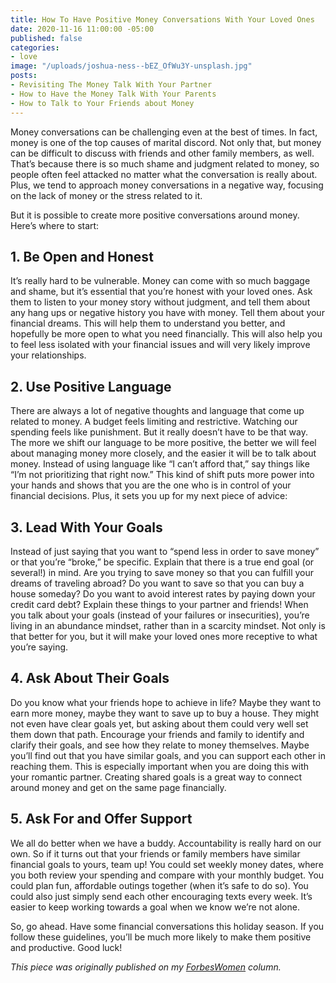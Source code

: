 ```yaml
---
title: How To Have Positive Money Conversations With Your Loved Ones
date: 2020-11-16 11:00:00 -05:00
published: false
categories:
- love
image: "/uploads/joshua-ness--bEZ_OfWu3Y-unsplash.jpg"
posts:
- Revisiting The Money Talk With Your Partner
- How to Have the Money Talk With Your Parents
- How to Talk to Your Friends about Money
---
```


Money conversations can be challenging even at the best of times. In fact, money is one of the top causes of marital discord. Not only that, but money can be difficult to discuss with friends and other family members, as well. That’s because there is so much shame and judgment related to money, so people often feel attacked no matter what the conversation is really about. Plus, we tend to approach money conversations in a negative way, focusing on the lack of money or the stress related to it.

But it is possible to create more positive conversations around money. Here’s where to start:

## **1. Be Open and Honest**

It’s really hard to be vulnerable. Money can come with so much baggage and shame, but it’s essential that you’re honest with your loved ones. Ask them to listen to your money story without judgment, and tell them about any hang ups or negative history you have with money. Tell them about your financial dreams. This will help them to understand you better, and hopefully be more open to what you need financially. This will also help you to feel less isolated with your financial issues and will very likely improve your relationships.

## **2. Use Positive Language**

There are always a lot of negative thoughts and language that come up related to money. A budget feels limiting and restrictive. Watching our spending feels like punishment. But it really doesn’t have to be that way. The more we shift our language to be more positive, the better we will feel about managing money more closely, and the easier it will be to talk about money. Instead of using language like “I can’t afford that,” say things like “I’m not prioritizing that right now.” This kind of shift puts more power into your hands and shows that you are the one who is in control of your financial decisions. Plus, it sets you up for my next piece of advice:

## **3. Lead With Your Goals**

Instead of just saying that you want to “spend less in order to save money” or that you’re “broke,” be specific. Explain that there is a true end goal (or several!) in mind. Are you trying to save money so that you can fulfill your dreams of traveling abroad? Do you want to save so that you can buy a house someday? Do you want to avoid interest rates by paying down your credit card debt? Explain these things to your partner and friends! When you talk about your goals (instead of your failures or insecurities), you’re living in an abundance mindset, rather than in a scarcity mindset. Not only is that better for you, but it will make your loved ones more receptive to what you’re saying.

## **4. Ask About Their Goals**

Do you know what your friends hope to achieve in life? Maybe they want to earn more money, maybe they want to save up to buy a house. They might not even have clear goals yet, but asking about them could very well set them down that path. Encourage your friends and family to identify and clarify their goals, and see how they relate to money themselves. Maybe you’ll find out that you have similar goals, and you can support each other in reaching them. This is especially important when you are doing this with your romantic partner. Creating shared goals is a great way to connect around money and get on the same page financially.

## **5. Ask For and Offer Support**

We all do better when we have a buddy. Accountability is really hard on our own. So if it turns out that your friends or family members have similar financial goals to yours, team up! You could set weekly money dates, where you both review your spending and compare with your monthly budget. You could plan fun, affordable outings together (when it’s safe to do so). You could also just simply send each other encouraging texts every week. It’s easier to keep working towards a goal when we know we’re not alone.

So, go ahead. Have some financial conversations this holiday season. If you follow these guidelines, you’ll be much more likely to make them positive and productive. Good luck!

*This piece was originally published on my [ForbesWomen](https://www.forbes.com/sites/maggiegermano/2020/10/30/how-to-have-positive-money-conversations-with-your-loved-ones/?sh=510c917215da) column.*